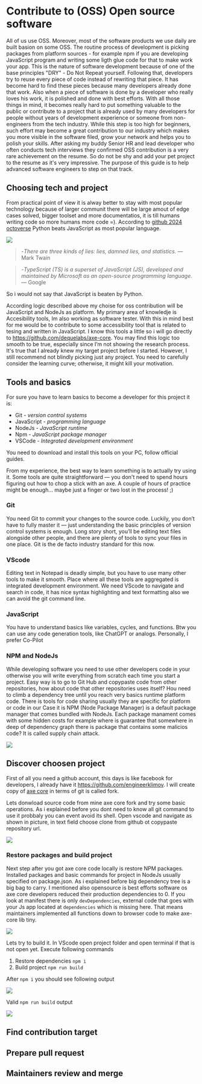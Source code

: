# Contribute to (OSS) Open source software
All of us use OSS. Moreover, most of the software products we use daily are built basion on some OSS. The routine process of development is picking packages from platform sources - for example npm if you are developing JavaScript program and writing some ligth glue code for that to make work your app. This is the nature of software development because of one of the base principles "DRY" - Do Not Repeat yourself. Following that, developers try to reuse every piece of code instead of rewriting that piece. It has become hard to find these pieces because many developers already done that work. Also when a piece of software is done by a developer who really loves his work, it is polished and done with best efforts. With all those things in mind, it becomes really hard to put something valuable to the public or contribute to a project that is already used by many developers for people without years of development experience or someone from non-engineers from the tech industry. While this step is too high for beginners, such effort may become a great contribution to our industry which makes you more visible in the software filed, grow your network and helps you to polish your skills. After asking my buddy Senior HR and lead developer who often conducts tech interviews they confirmed OSS contribution is a very rare  achievement on the resume. So do not be shy and add your pet project to the resume as it's very impressive. The purpose of this guide is to help advanced software engineers to step on that track.

## Choosing tech and project
From practical point of view it is alway better to stay with most popular technology because of larger communit there will be large amout of edge cases solved, bigger toolset and more documentatios, it is till humans writing code so more humans more code =). According to [github 2024 octoverse](https://github.blog/news-insights/octoverse/octoverse-2024/) Python beats JavaScript as most popular language. 

<img src="github_octoverse_2024.webp"> 

>-*There are three kinds of lies: lies, damned lies, and statistics.* — Mark Twain

>-*TypeScript (TS) is a superset of JavaScript (JS), developed and maintained by Microsoft as an open-source programming language.* — Google

So i would not say that JavaScript is beaten by Python. 

According logic described above my choise for oss contribution will be JavaScript and NodeJs as platform. My primary area of knowledje is Accesibility tools, Im also working as software tester. With this in mind best for me would be to contribute to some accessibility tool that is related to tesing and written in JavaScript. I know this tools a little so i will go directly to https://github.com/dequelabs/axe-core. You may find this logic too smooth to be true, especially since I’m not showing the research process. It's true that I already knew my target project before I started. However, I still recommend not blindly picking just any project. You need to carefully consider the learning curve; otherwise, it might kill your motivation.

## Tools and basics
For sure you have to learn basics to become a developer for this project it is: 
- Git         - *version control systems*
- JavaScript  - *programming language*
- NodeJs      - *JavaScript runtime*
- Npm         - *JavaScript package manager*
- VSCode      - *Integrated development environment*

You need to download and install this tools on your PC, follow official guides.

From my experience, the best way to learn something is to actually try using it. Some tools are quite straightforward — you don't need to spend hours figuring out how to chop a stick with an axe. A couple of hours of practice might be enough... maybe just a finger or two lost in the process! ;)

### Git
You need Git to commit your changes to the source code. Luckily, you don’t have to fully master it — just understanding the basic principles of version control systems is enough. Long story short, you’ll be editing text files alongside other people, and there are plenty of tools to sync your files in one place. Git is the de facto industry standard for this now. 

### VScode
Editing text in Notepad is deadly simple, but you have to use many other tools to make it smooth. Place where all these tools are aggregated is integrated development  environment. We need VScode to navigate and search in code, it has nice syntax highlighting and text formatting also we can avoid the git command line.

### JavaScript
You have to understand basics like variables, cycles, and functions. Btw you can use any code generation tools, like ChatGPT or analogs. Personally, I prefer Co-Pilot

### NPM and NodeJs
While developing software you need to use other developers code in your otherwise you will write everything from scratch each time you start a project. Easy way is to go to Git Hub and copypaste code from other repositories, how about code that other repositories uses itself? Нou need to climb a dependency tree until you reach very basics runtime platform code. There is tools for code sharing usually they are specific for platform or code in our Case it is NPM (Node Package Manager) is a default package manager that comes bundled with NodeJs. Each package manament comes with some hidden costs for example where is guarantee that somewhere in deep of dependency graph there is package that contains some malicios code? It is called supply chain attack.

<img src="dependency_graph_example.webp"> 

## Discover choosen project

First of all you need a github account, this days is like facebook for developers, I already have it https://github.com/engineerklimov. I will create copy of [axe core](https://github.com/dequelabs/axe-core) in terms of git is called fork.

Lets donwload source code from mine axe core fork and try some basic operations. As i explained before you dont need to know all git command to use it probbaly you can event avoid its shell. Open vscode and navigate as shown in picture, in text field choose clone from github ot copypaste repository url.

<img src="repo_clone.png"> 

### Restore packages and build project
Next step after you got axe core code locally is restore NPM packages. Installed packages and basic commands for project in NodeJs usually specified on package.json. As i explained before big dependency tree is a big bag to carry. I mentioned also opensource is best efforts software os axe core developers reduced their production dependencies to 0. If you look at manifest there is only `devDependencies`, external code that goes with your Js app located at `dependencies` which is missing here. That means maintainers implemented all functions down to browser code to make axe-core lib tiny. 

<img src="package_json.png">

Lets try to build it. In VScode open project folder and open terminal if that is not open yet. Execute following commands
1. Restore dependencies `npm i`
2. Build project `npm run build`

After `npm i` you should see following output

<img src="npm_i.png">

Valid `npm run build` output

<img src="npm_build.png">

## Find contribution target



## Prepare pull request

## Maintainers review and merge
